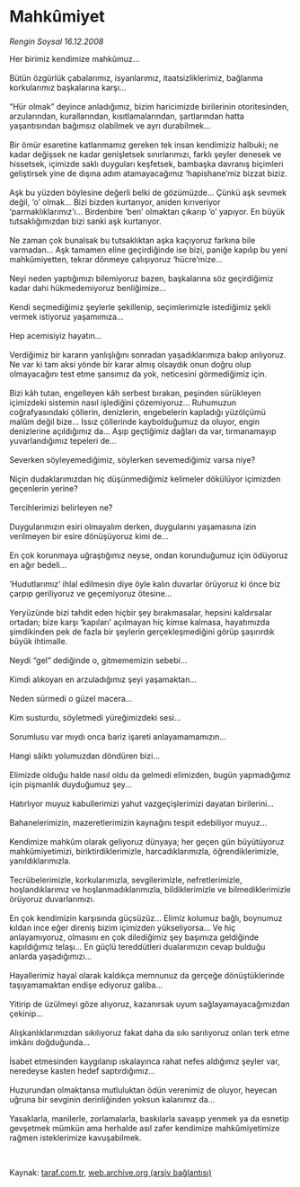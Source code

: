 # Mahkûmiyet

*Rengin Soysal 16.12.2008*

<div class="taraf_structure_2col_1zq">
<div class="margen_n">



 <p>Her birimiz kendimize mahkûmuz... <br/><br/>Bütün özgürlük çabalarımız, isyanlarımız, itaatsizliklerimiz, bağlanma korkularımız başkalarına karşı... <br/><br/>“Hür olmak” deyince anladığımız, bizim haricimizde birilerinin otoritesinden, arzularından, kurallarından, kısıtlamalarından, şartlarından hatta yaşantısından bağımsız olabilmek ve ayrı durabilmek... <br/><br/>Bir ömür esaretine katlanmamız gereken tek insan kendimiziz halbuki; ne kadar değişsek ne kadar genişletsek sınırlarımızı, farklı şeyler denesek ve hissetsek, içimizde saklı duyguları keşfetsek, bambaşka davranış biçimleri geliştirsek yine de dışına adım atamayacağımız ‘hapishane’miz bizzat biziz. <br/><br/>Aşk bu yüzden böylesine değerli belki de gözümüzde... Çünkü aşk sevmek değil, ‘o’ olmak... Bizi bizden kurtarıyor, aniden kırıveriyor ‘parmaklıklarımız’ı... Birdenbire ‘ben’ olmaktan çıkarıp ‘o’ yapıyor. En büyük tutsaklığımızdan bizi sanki aşk kurtarıyor. <br/><br/>Ne zaman çok bunalsak bu tutsaklıktan aşka kaçıyoruz farkına bile varmadan... Aşk tamamen eline geçirdiğinde ise bizi, paniğe kapılıp bu yeni mahkûmiyetten, tekrar dönmeye çalışıyoruz ‘hücre’mize... <br/><br/>Neyi neden yaptığımızı bilemiyoruz bazen, başkalarına söz geçirdiğimiz kadar dahi hükmedemiyoruz benliğimize... <br/><br/>Kendi seçmediğimiz şeylerle şekillenip, seçimlerimizle istediğimiz şekli vermek istiyoruz yaşamımıza... <br/><br/>Hep acemisiyiz hayatın... <br/><br/>Verdiğimiz bir kararın yanlışlığını sonradan yaşadıklarımıza bakıp anlıyoruz. Ne var ki tam aksi yönde bir karar almış olsaydık onun doğru olup olmayacağını test etme şansımız da yok, neticesini görmediğimiz için. <br/><br/>Bizi kâh tutan, engelleyen kâh serbest bırakan, peşinden sürükleyen içimizdeki sistemin nasıl işlediğini çözemiyoruz... Ruhumuzun coğrafyasındaki çöllerin, denizlerin, engebelerin kapladığı yüzölçümü malûm değil bize... Issız çöllerinde kaybolduğumuz da oluyor, engin denizlerine açıldığımız da... Aşıp geçtiğimiz dağları da var, tırmanamayıp yuvarlandığımız tepeleri de... <br/><br/>Severken söyleyemediğimiz, söylerken sevemediğimiz varsa niye? <br/><br/>Niçin dudaklarımızdan hiç düşünmediğimiz kelimeler dökülüyor içimizden geçenlerin yerine? <br/><br/>Tercihlerimizi belirleyen ne? <br/><br/>Duygularımızın esiri olmayalım derken, duygularını yaşamasına izin verilmeyen bir esire dönüşüyoruz kimi de... <br/><br/>En çok korunmaya uğraştığımız neyse, ondan korunduğumuz için ödüyoruz en ağır bedeli... <br/><br/>‘Hudutlarımız’ ihlal edilmesin diye öyle kalın duvarlar örüyoruz ki önce biz çarpıp geriliyoruz ve geçemiyoruz ötesine... <br/><br/>Yeryüzünde bizi tahdit eden hiçbir şey bırakmasalar, hepsini kaldırsalar ortadan; bize karşı ‘kapıları’ açılmayan hiç kimse kalmasa, hayatımızda şimdikinden pek de fazla bir şeylerin gerçekleşmediğini görüp şaşırırdık büyük ihtimalle. <br/><br/>Neydi “gel” dediğinde o, gitmememizin sebebi... <br/><br/>Kimdi alıkoyan en arzuladığımız şeyi yaşamaktan... <br/><br/>Neden sürmedi o güzel macera... <br/><br/>Kim susturdu, söyletmedi yüreğimizdeki sesi... <br/><br/>Sorumlusu var mıydı onca bariz işareti anlayamamamızın... <br/><br/>Hangi sâiktı yolumuzdan döndüren bizi... <br/><br/>Elimizde olduğu halde nasıl oldu da gelmedi elimizden, bugün yapmadığımız için pişmanlık duyduğumuz şey... <br/><br/>Hatırlıyor muyuz kabullerimizi yahut vazgeçişlerimizi dayatan birilerini... <br/><br/>Bahanelerimizin, mazeretlerimizin kaynağını tespit edebiliyor muyuz... <br/><br/>Kendimize mahkûm olarak geliyoruz dünyaya; her geçen gün büyütüyoruz mahkûmiyetimizi, biriktirdiklerimizle, harcadıklarımızla, öğrendiklerimizle, yanıldıklarımızla. <br/><br/>Tecrübelerimizle, korkularımızla, sevgilerimizle, nefretlerimizle, hoşlandıklarımız ve hoşlanmadıklarımızla, bildiklerimizle ve bilmediklerimizle örüyoruz duvarlarımızı. <br/><br/>En çok kendimizin karşısında güçsüzüz... Elimiz kolumuz bağlı, boynumuz kıldan ince eğer direniş bizim içimizden yükseliyorsa... Ve hiç anlayamıyoruz, olmasını en çok dilediğimiz şey başımıza geldiğinde kapıldığımız telaşı... En güçlü tereddütleri dualarımızın cevap bulduğu anlarda yaşadığımızı... <br/><br/>Hayallerimiz hayal olarak kaldıkça memnunuz da gerçeğe dönüştüklerinde taşıyamamaktan endişe ediyoruz galiba... <br/><br/>Yitirip de üzülmeyi göze alıyoruz, kazanırsak uyum sağlayamayacağımızdan çekinip... <br/><br/>Alışkanlıklarımızdan sıkılıyoruz fakat daha da sıkı sarılıyoruz onları terk etme imkânı doğduğunda... <br/><br/>İsabet etmesinden kaygılanıp ıskalayınca rahat nefes aldığımız şeyler var, neredeyse kasten hedef saptırdığımız... <br/><br/>Huzurundan olmaktansa mutluluktan ödün verenimiz de oluyor, heyecan uğruna bir sevginin derinliğinden yoksun kalanımız da... <br/><br/>Yasaklarla, manilerle, zorlamalarla, baskılarla savaşıp yenmek ya da esnetip gevşetmek mümkün ama herhalde asıl zafer kendimize mahkûmiyetimize rağmen isteklerimize kavuşabilmek.</p>

<br/>


<div id="taraf_not">
</div>

</div>


</div>

Kaynak: [taraf.com.tr](http://www.taraf.com.tr:80/makale/3133.htm), [web.archive.org (arşiv bağlantısı)](http://web.archive.org/web/20090207194424/http://www.taraf.com.tr:80/makale/3133.htm)
